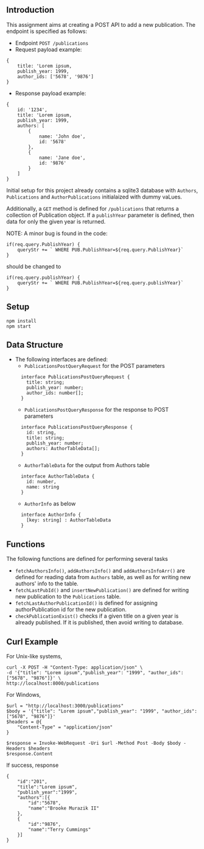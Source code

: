 ## Introduction

This assignment aims at creating a POST API to add a new
publication. The endpoint is specified as follows:

* Endpoint `POST /publications`
* Request payload example:
```
{
    title: 'Lorem ipsum,
    publish_year: 1999,
    author_ids: ['5678', '9876']
}
```
* Response payload example:
```
{
    id: '1234',
    title: 'Lorem ipsum,
    publish_year: 1999,
    authors: [
        {
            name: 'John doe',
            id: '5678'
        },
        {
            name: 'Jane doe',
            id: '9876'
        }
    ]
}
```

Initial setup for this project already contains a sqlite3
database with `Authors`, `Publications` and 
`AuthorPublications` initialaized with dummy vaLues.

Additionally, a `GET` method is defined for `/publications`
that returns a collection of Publication object. If a 
`publishYear` parameter is defined, then data for only 
the given year is returned.

NOTE: A minor bug is found in the code:
```
if(req.query.PublishYear) {
    queryStr += ` WHERE PUB.PublishYear=${req.query.PublishYear}`
} 
```
should be changed to
```
if(req.query.publishYear) {
    queryStr += ` WHERE PUB.PublishYear=${req.query.publishYear}`
}
```

## Setup
```
npm install
npm start
```

## Data Structure
* The following interfaces are defined:
    * `PublicationsPostQueryRequest` for the POST parameters
    ```
      interface PublicationsPostQueryRequest {
        title: string;
        publish_year: number;
        author_ids: number[];
      }  
    ```
    * `PublicationsPostQueryResponse` for the response to 
      POST parameters
    ```
      interface PublicationsPostQueryResponse {
        id: string,
        title: string;
        publish_year: number;
        authors: AuthorTableData[];
      }
    ```
    * `AuthorTableData` for the output from Authors table
    ```
      interface AuthorTableData {
        id: number,
        name: string
      }
    ```
    * `AuthorInfo` as below
    ```
      interface AuthorInfo {
        [key: string] : AuthorTableData
      }
    ```
  
## Functions
The following functions are defined for performing several
tasks
* `fetchAuthorsInfo()`, `addAuthorsInfo()` and 
  `addAuthorsInfoArr()` are defined for reading data from
  `Authors` table, as well as for writing new authors'
  info to the table.
* `fetchLastPubId()` and `insertNewPublication()` are 
  defined for writing new publication to the 
  `Publications` table.
* `fetchLastAuthorPublicationId()` is defined for 
  assigning authorPublication id for the new publication.
* `checkPublicationExist()` checks if a given title on a 
  given year is already published. If it is published, 
  then avoid writing to database.
  
## Curl Example

For Unix-like systems,
```
curl -X POST -H "Content-Type: application/json" \
-d '{"title": "Lorem ipsum","publish_year": "1999", "author_ids":["5678", "9876"]}' \
http://localhost:8000/publications
```

For Windows, 
```
$url = "http://localhost:3000/publications"
$body = '{"title": "Lorem ipsum","publish_year": "1999", "author_ids":["5678", "9876"]}'
$headers = @{
    "Content-Type" = "application/json"
}

$response = Invoke-WebRequest -Uri $url -Method Post -Body $body -Headers $headers
$response.Content
```

If success, response
```
{
    "id":"201",
    "title":"Lorem ipsum",
    "publish_year":"1999",
    "authors":[{
        "id":"5678",
        "name":"Brooke Murazik II"
    },
    {
        "id":"9876",
        "name":"Terry Cummings"
    }]
}
```




